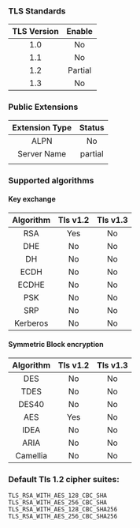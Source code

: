 ### TLS Standards         

|TLS Version| Enable |
|:---------:|:------:|
|1.0        |     No |
|1.1        |     No |
|1.2        |Partial |
|1.3        |No      |


### Public Extensions

|Extension Type   |  Status    |
|:---------------:|:----------:|
|ALPN             |   No       |
|Server Name      | partial    |
|                 |            |
  
### Supported algorithms

#### Key exchange

|Algorithm    |  Tls v1.2 |  Tls v1.3 |
|:-----------:|:---------:|:---------:|
|RSA          |Yes        | No        |
|DHE          |No         | No        |
|DH           |No         | No        |
|ECDH         |No         | No        |
|ECDHE        |No         | No        |
|PSK          |No         | No        |
|SRP          |No         | No        |
|Kerberos     |No         | No        |


#### Symmetric Block encryption
|Algorithm    |  Tls v1.2 |  Tls v1.3 |
|:-----------:|:---------:|:---------:|
|DES          | No        | No        |
|TDES	      | No        | No        |
|DES40        | No        | No        |
|AES          | Yes       | No        |
|IDEA         | No        | No        |
|ARIA         | No        | No        |
|Camellia     | No        | No        |


### Default Tls 1.2 cipher suites:
```
TLS_RSA_WITH_AES_128_CBC_SHA
TLS_RSA_WITH_AES_256_CBC_SHA
TLS_RSA_WITH_AES_128_CBC_SHA256
TLS_RSA_WITH_AES_256_CBC_SHA256
```






